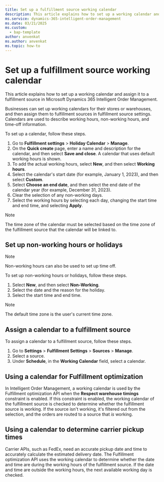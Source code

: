 ```yaml
---
title: Set up a fulfillment source working calendar
description: This article explains how to set up a working calendar and assign it to a fulfillment source in Microsoft Dynamics 365 Intelligent Order Management.
ms.service: dynamics-365-intelligent-order-management
ms.date: 03/21/2025
ms.custom: 
  - bap-template
author: anvenkat
ms.author: anvenkat
ms.topic: how-to
---
```


# Set up a fulfillment source working calendar

This article explains how to set up a working calendar and assign it to a fulfillment source in Microsoft Dynamics 365 Intelligent Order Management.

Businesses can set up working calendars for their stores or warehouses, and then assign them to fulfillment sources in fulfillment source settings. Calendars are used to describe working hours, non-working hours, and time-off information.

To set up a calendar, follow these steps.

1. Go to **Fulfillment settings** \> **Holiday Calendar** \> **Manage**.
1. On the **Quick create** page, enter a name and description for the calendar, and then select **Save and close**. A calendar that uses default working hours is shown.
1. To add the actual working hours, select **New**, and then select **Working hours**.
1. Select the calendar's start date (for example, January 1, 2023), and then select **Custom**.
1. Select **Choose an end date**, and then select the end date of the calendar year (for example, December 31, 2023).
1. Clear the selection of any non-working days.
1. Select the working hours by selecting each day, changing the start time and end time, and selecting **Apply**.

> [!NOTE]
> The time zone of the calendar must be selected based on the time zone of the fulfillment source that the calendar will be linked to.

## Set up non-working hours or holidays

> [!NOTE]
> Non-working hours can also be used to set up time off.

To set up non-working hours or holidays, follow these steps.

1. Select **New**, and then select **Non-Working**.
1. Select the date and the reason for the holiday.
1. Select the start time and end time.

> [!NOTE]
> The default time zone is the user's current time zone.

## Assign a calendar to a fulfillment source

To assign a calendar to a fulfillment source, follow these steps.

1. Go to **Settings** \> **Fulfillment Settings** \> **Sources** \> **Manage**.
1. Select a source.
1. Under **Schedule**, in the **Working Calendar** field, select a calendar.

## Using a calendar for Fulfillment optimization

In Intelligent Order Management, a working calendar is used by the Fulfillment optimization API when the **Respect warehouse timings** constraint is enabled. If this constraint is enabled, the working calendar of the fulfillment source is checked to determine whether the fulfillment source is working. If the source isn't working, it's filtered out from the selection, and the orders are routed to a source that *is* working.

## Using a calendar to determine carrier pickup times

Carrier APIs, such as FedEx, need an accurate pickup date and time to accurately calculate the estimated delivery date. The Fulfillment optimization API uses the working calendar to determine whether the date and time are during the working hours of the fulfillment source. If the date and time are outside the working hours, the next available working day is checked.
